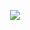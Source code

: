  <p align="center">
<image src="https://github.com/LLlMEJIb87/LINUX/blob/main/WEB/Картинки/din_web_arch_pril.PNG">
</p>
